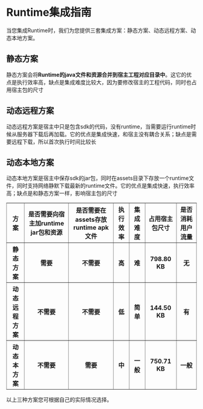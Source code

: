 # Runtime集成指南

当您集成Runtime时，我们为您提供三套集成方案：静态方案、动态远程方案、动态本地方案。

## 静态方案

静态方案会将**Runtime的java文件和资源合并到宿主工程对应目录中**。这它的优点是执行效率高，缺点是集成难度比较大，因为要修改宿主的工程代码，同时也占用宿主包的尺寸	
	
## 动态远程方案 

动态远程方案是宿主中只是包含sdk的代码，没有runtime，当需要运行runtime时候从服务器下载后再加载。它的优点是集成快速，和宿主没有耦合关系；缺点是需要远程下载，所以首次执行时间比较长

## 动态本地方案

动态本地方案是宿主中保存sdk的jar包，同时在assets目录下存放一个runtime文件，同时支持网络静默下载最新的runtime文件。它的优点是集成快速，执行效率高；缺点是和静态方案一样，影响宿主包的尺寸


<table style="border-style: solid; border-width: 0pt;" border="1" cellspacing="0" cellpadding="5px">
    <tbody>
        <tr>
            <th>方案</th>
            <th>是否需要向宿主加runtime jar包和资源</th>
            <th>是否需要在assets存放runtime apk文件</th>
            <th>执行效率</th>
            <th>集成难度</th>
            <th>占用宿主包尺寸</th>
            <th>是否消耗用户流量</th>
        </tr>
        <tr>
			<th>静态方案</th>
			<th>需要</th>
			<th>不需要</th>
			<th>高</th>
			<th>难</th>
			<th>798.80 KB</th>
			<th>无</th>
        </tr>
         <tr>
			<th>动态远程方案</th>
			<th>不需要</th>
			<th>不需要</th>
			<th>低</th>
			<th>简单</th>
			<th>144.50 KB</th>
			<th>有</th>
        </tr>
         <tr>
			<th>动态本方案</th>
			<th>不需要</th>
			<th>需要</th>
			<th>中</th>
			<th>一般</th>
			<th>750.71 KB</th>
			<th>一般</th>
        </tr>
            
   </tbody>
</table>

以上三种方案您可根据自己的实际情况选择。
